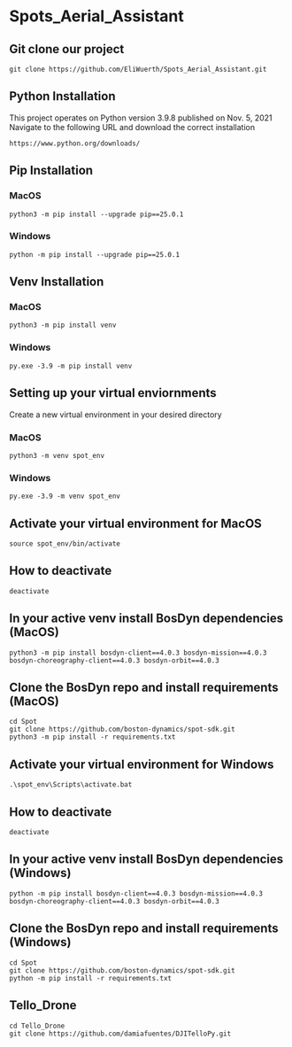 # Spots_Aerial_Assistant

## Git clone our project
```
git clone https://github.com/EliWuerth/Spots_Aerial_Assistant.git
```
## Python Installation
This project operates on Python version 3.9.8 published on Nov. 5, 2021
Navigate to the following URL and download the correct installation
```
https://www.python.org/downloads/
```

## Pip Installation 
### MacOS
```
python3 -m pip install --upgrade pip==25.0.1
```
### Windows
```
python -m pip install --upgrade pip==25.0.1
```
## Venv Installation
### MacOS
```
python3 -m pip install venv
```
### Windows
```
py.exe -3.9 -m pip install venv
```

## Setting up your virtual enviornments

Create a new virtual environment in your desired directory
### MacOS
```
python3 -m venv spot_env
```
### Windows
```
py.exe -3.9 -m venv spot_env
```
## Activate your virtual environment for MacOS
```
source spot_env/bin/activate
```
## How to deactivate
```
deactivate
```
## In your active venv install BosDyn dependencies (MacOS)
```
python3 -m pip install bosdyn-client==4.0.3 bosdyn-mission==4.0.3 bosdyn-choreography-client==4.0.3 bosdyn-orbit==4.0.3 
```
## Clone the BosDyn repo and install requirements (MacOS)
```
cd Spot
git clone https://github.com/boston-dynamics/spot-sdk.git
python3 -m pip install -r requirements.txt
```
## Activate your virtual environment for Windows
```
.\spot_env\Scripts\activate.bat
```
## How to deactivate
```
deactivate
```
## In your active venv install BosDyn dependencies (Windows)
```
python -m pip install bosdyn-client==4.0.3 bosdyn-mission==4.0.3 bosdyn-choreography-client==4.0.3 bosdyn-orbit==4.0.3 
```
## Clone the BosDyn repo and install requirements (Windows)
```
cd Spot
git clone https://github.com/boston-dynamics/spot-sdk.git
python -m pip install -r requirements.txt
```


## Tello_Drone
```
cd Tello_Drone
git clone https://github.com/damiafuentes/DJITelloPy.git
```

